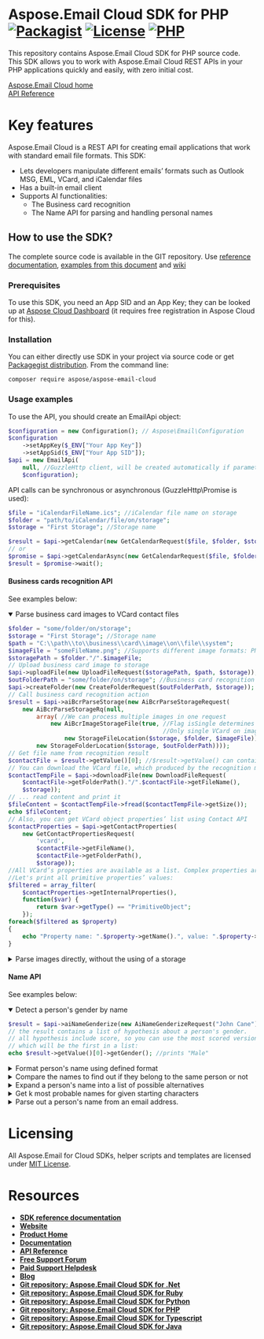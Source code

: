 ﻿# Aspose.Email Cloud SDK for PHP [![Packagist](https://img.shields.io/packagist/v/aspose/aspose-email-cloud)](https://packagist.org/packages/aspose/aspose-email-cloud) [![License](https://img.shields.io/github/license/aspose-email-cloud/aspose-email-cloud-php)](https://packagist.org/packages/aspose/aspose-email-cloud) [![PHP](https://img.shields.io/packagist/php-v/aspose/aspose-email-cloud)](https://packagist.org/packages/aspose/aspose-email-cloud)
This repository contains Aspose.Email Cloud SDK for PHP source code. This SDK allows you to work with Aspose.Email Cloud REST APIs in your PHP applications quickly and easily, with zero initial cost.

[Aspose.Email Cloud home](https://products.aspose.cloud/email/family "Aspose.Email Cloud")  
[API Reference](https://apireference.aspose.cloud/email/)

# Key features
Aspose.Email Cloud is a REST API for creating email applications that work with standard email file formats. This SDK:
- Lets developers manipulate different emails’ formats such as Outlook MSG, EML, VCard, and iCalendar files
- Has a built-in email client
- Supports AI functionalities:
    - The Business card recognition
    - The Name API for parsing and handling personal names

## How to use the SDK?
The complete source code is available in the GIT repository.
Use [reference documentation](https://github.com/aspose-email-cloud/aspose-email-cloud-php/blob/master/doc/README.md), [examples from this document](#usage-examples) and [wiki](https://github.com/aspose-email-cloud/aspose-email-cloud-php/wiki)

### Prerequisites
To use this SDK, you need an App SID and an App Key; they can be looked up at [Aspose Cloud Dashboard](https://dashboard.aspose.cloud/#/apps) (it requires free registration in Aspose Cloud for this).

### Installation
You can either directly use SDK in your project via source code or get [Packagegist distribution](https://packagist.org/packages/aspose/aspose-email-cloud).
From the command line:

    composer require aspose/aspose-email-cloud

### Usage examples
To use the API, you should create an EmailApi object:
```php
$configuration = new Configuration(); // Aspose\Email\Configuration
$configuration
    ->setAppKey($_ENV["Your App Key"])
    ->setAppSid($_ENV["Your App SID"]);
$api = new EmailApi(
    null, //GuzzleHttp client, will be created automatically if parameter is null
    $configuration);
```

API calls can be synchronous or asynchronous (GuzzleHttp\Promise is used):
```php
$file = "iCalendarFileName.ics"; //iCalendar file name on storage
$folder = "path/to/iCalendar/file/on/storage";
$storage = "First Storage"; //Storage name

$result = $api->getCalendar(new GetCalendarRequest($file, $folder, $storage));
// or
$promise = $api->getCalendarAsync(new GetCalendarRequest($file, $folder, $storage));
$result = $promise->wait();
```

#### Business cards recognition API
See examples below:

<details open>
    <summary>Parse business card images to VCard contact files</summary>

```php
$folder = "some/folder/on/storage";
$storage = "First Storage"; //Storage name
$path = "C:\\path\\to\\business\\card\\image\\on\\file\\system";
$imageFile = "someFileName.png"; //Supports different image formats: PNG, JPEG, BMP, TIFF, GIF, etc.
$storagePath = $folder."/".$imageFile;
// Upload business card image to storage
$api->uploadFile(new UploadFileRequest($storagePath, $path, $storage));
$outFolderPath = "some/folder/on/storage"; //Business card recognition results will be saved here
$api->createFolder(new CreateFolderRequest($outFolderPath, $storage));
// Call business card recognition action
$result = $api->aiBcrParseStorage(new AiBcrParseStorageRequest(
    new AiBcrParseStorageRq(null,
        array( //We can process multiple images in one request
            new AiBcrImageStorageFile(true, //Flag isSingle determines that image contains single VCard or more.
                                            //Only single VCard on image variant is supported in current version.
                new StorageFileLocation($storage, $folder, $imageFile))),
        new StorageFolderLocation($storage, $outFolderPath))));
// Get file name from recognition result
$contactFile = $result->getValue()[0]; //$result->getValue() can contain multiple files, if we sent multicard images or multiple images
// You can download the VCard file, which produced by the recognition method ...
$contactTempFile = $api->downloadFile(new DownloadFileRequest(
    $contactFile->getFolderPath()."/".$contactFile->getFileName(),
    $storage));
// ... read content and print it
$fileContent = $contactTempFile->fread($contactTempFile->getSize());
echo $fileContent;
// Also, you can get VCard object properties’ list using Contact API
$contactProperties = $api->getContactProperties(
    new GetContactPropertiesRequest(
        'vcard',
        $contactFile->getFileName(),
        $contactFile->getFolderPath(),
        $storage));
//All VCard’s properties are available as a list. Complex properties are represented as hierarchical structures.
//Let's print all primitive properties’ values:
$filtered = array_filter(
    $contactProperties->getInternalProperties(),
    function($var) {
        return $var->getType() == "PrimitiveObject";
    });
foreach($filtered as $property)
{
    echo "Property name: ".$property->getName().", value: ".$property->getValue();
}
```
</details>


<details>
    <summary>Parse images directly, without the using of a storage</summary>

```php
//Read image from file and convert it to Base64 string
$path = "C:\\path\\to\\business\\card\\image\\on\\file\\system";
$content = file_get_contents($path);
$imageBase64 = base64_encode($content);
$result = $api->aiBcrParse(new AiBcrParseRequest(
    new AiBcrBase64Rq(null, array(new AiBcrBase64Image(true, $imageBase64)))));
//Result contains all recognized VCard objects (only the one in our case)
$contactProperties = $result->getValue()[0];
//VCard object is available as a list of properties, without any external calls:
$filtered = array_filter(
    $contactProperties->getInternalProperties(),
    function($var) {
        return $var->getType() == "PrimitiveObject";
    });
foreach($filtered as $property)
{
    echo "Property name: ".$property->getName().", value: ".$property->getValue();
}
```
</details>

#### Name API
See examples below:
<details open>
    <summary>Detect a person's gender by name</summary>

```php
$result = $api->aiNameGenderize(new AiNameGenderizeRequest("John Cane"));
// the result contains a list of hypothesis about a person's gender.
// all hypothesis include score, so you can use the most scored version,
// which will be the first in a list:
echo $result->getValue()[0]->getGender(); //prints "Male"
```
</details>

<details>
    <summary>Format person's name using defined format</summary>

```php
$result = $api->aiNameFormat(new AiNameFormatRequest(
    "Mr. John Michael Cane", null, null, null, null, "%t%L%f%m"));
echo $result->getName(); //prints "Mr. Cane J. M."
```
</details>

<details>
    <summary>Compare the names to find out if they belong to the same person or not</summary>

```php
$first = "John Michael Cane";
$second = "Cane J.";
$result = $api->aiNameMatch(new AiNameMatchRequest($first, $second));
echo $result->getSimilarity() >= 0.5 ? "true" : "false"; //prints "true", names look similar
```
</details>

<details>
    <summary>Expand a person's name into a list of possible alternatives</summary>

```php
$name = "Smith Bobby";
$result = $api->aiNameExpand(new AiNameExpandRequest($name));
$expandedNames = array_map(function($weightedName) {
    return $weightedName->getName();
}, $result->getNames());
foreach($expandedNames as $name)
{
    echo $name; //prints "Mr. Smith", "B. Smith", etc.
}
```
</details>

<details>
    <summary>Get k most probable names for given starting characters</summary>

```php
$prefix = "Dav";
$result = $api->aiNameComplete(new AiNameCompleteRequest($prefix));
$names = array_map(function ($weightedName) use ($prefix) {
    return $prefix.$weightedName->getName();
}, $result->getNames());
foreach($names as $name)
{
    echo $name; //prints "David", "Dave", "Davis", etc.
}
```
</details>

<details>
    <summary>Parse out a person's name from an email address.</summary>

```php
$address = "john-cane@gmail.com";
$result = $api->aiNameParseEmailAddress(
    new AiNameParseEmailAddressRequest($address));
$extractedNames = array_map(function ($value) {
    return $value->getName();
}, $result->getValue());
$reduced = array_reduce($extractedNames, 'array_merge', array());
$givenName = array_values(array_filter($reduced, function ($value) {
    return $value->getCategory() == "GivenName";
}))[0];
$surname = array_values(array_filter($reduced, function ($value) {
    return $value->getCategory() == "Surname";
}))[0];
echo $givenName; //John
echo $surname; //Cane
```
</details>

# Licensing
All Aspose.Email for Cloud SDKs, helper scripts and templates are licensed under [MIT License](LICENSE).

# Resources
+ [**SDK reference documentation**](doc/README.md)
+ [**Website**](https://www.aspose.cloud)
+ [**Product Home**](https://products.aspose.cloud/Email/cloud)
+ [**Documentation**](https://docs.aspose.cloud/display/Emailcloud/Home)
+ [**API Reference**](https://apireference.aspose.cloud/email/)
+ [**Free Support Forum**](https://forum.aspose.cloud/c/email)
+ [**Paid Support Helpdesk**](https://helpdesk.aspose.cloud/)
+ [**Blog**](https://blog.aspose.cloud/category/aspose-products/aspose-email-cloud/)
+ [**Git repository: Aspose.Email Cloud SDK for .Net**](https://github.com/aspose-email-cloud/aspose-email-cloud-dotnet)
+ [**Git repository: Aspose.Email Cloud SDK for Ruby**](https://github.com/aspose-email-cloud/aspose-email-cloud-ruby)
+ [**Git repository: Aspose.Email Cloud SDK for Python**](https://github.com/aspose-email-cloud/aspose-email-cloud-python)
+ [**Git repository: Aspose.Email Cloud SDK for PHP**](https://github.com/aspose-email-cloud/aspose-email-cloud-php)
+ [**Git repository: Aspose.Email Cloud SDK for Typescript**](https://github.com/aspose-email-cloud/aspose-email-cloud-node)
+ [**Git repository: Aspose.Email Cloud SDK for Java**](https://github.com/aspose-email-cloud/aspose-email-cloud-java)
